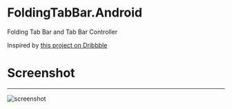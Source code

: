 # FoldingTabBar.Android

Folding Tab Bar and Tab Bar Controller

Inspired by [this project on Dribbble](https://dribbble.com/shots/2003376-Tab-Bar-Animation)

# Screenshot
-------------------------
![screenshot](https://github.com/tosslife/FoldingTabBar.Android/blob/master/simple.gif)